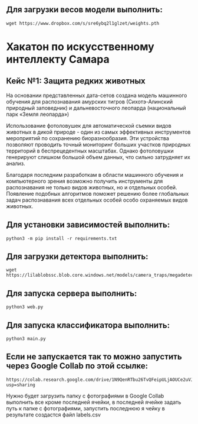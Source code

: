 ## Для загрузки весов модели выполнить:

    wget https://www.dropbox.com/s/sre6ybq2l1glzet/weights.pth

# Хакатон по искусственному интеллекту Самара
## Кейс №1: Защита редких животных

На основании представленных дата-сетов создана модель машинного обучения для распознавания амурских тигров (Сихотэ-Алинский природный заповедник) и дальневосточного леопарда (национальный парк «Земля леопарда»)

Использование фотоловушек для автоматической съемки видов животных в дикой природе - один из самых эффективных инструментов мероприятий по сохранению биоразнообразия. Эти устройства позволяют проводить точный мониторинг больших участков природных территорий в беспрецедентных масштабах. Однако фотоловушки генерируют слишком большой объем данных, что сильно затрудняет их анализ.

Благодаря последним разработкам в области машинного обучения и компьютерного зрения возможно получить инструменты для распознавания не только видов животных, но и отдельных особей. Появление подобных алгоритмов поможет решению более глобальных задач распознавания всех отдельных особей особо охраняемых видов животных.

## Для установки зависимостей выполнить:

    python3 -m pip install -r requirements.txt

## Для загрузки детектора выполнить:

    wget https://lilablobssc.blob.core.windows.net/models/camera_traps/megadetector/md_v4.1.0/md_v4.1.0.pb

## Для запуска сервера выполнить:
    
    python3 web.py

## Для запуска классификатора выполнить:

    python3 main.py

## Если не запускается так то можно запустить через Google Collab по этой ссылке:
            
    https://colab.research.google.com/drive/1N9QenRTbu26TvQFeipULjAOUCe2uVJnR?usp=sharing
  
 Нужно будет загрузить папку с фотографиями в Google Collab выполнить все кроме последней ячейки, в последней ячейке задать путь к папке с фотографиями, запустить последнюю я чейку в результате создастся файл labels.csv 
